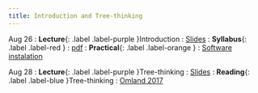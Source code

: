 ```yaml
---
title: Introduction and Tree-thinking
---
```


Aug 26
: **Lecture**{: .label .label-purple }Introduction
  : [Slides](#)
: **Syllabus**{: .label .label-red }
  : [pdf](https://roszenil.github.io/BIO508-Evolution/reads/BIO508_Syllabus_Fall2025.pdf)
: **Practical**{: .label .label-orange }
  : [Software instalation](../practicals/software)

Aug 28
: **Lecture**{: .label .label-purple }Tree-thinking
  : [Slides](#)
: **Reading**{: .label .label-blue }Tree-thinking
    : [Omland 2017 ](https://roszenil.github.io/BIO508-Evolution/reads/Omland_2017_InterpretationPhylo.pdf)
